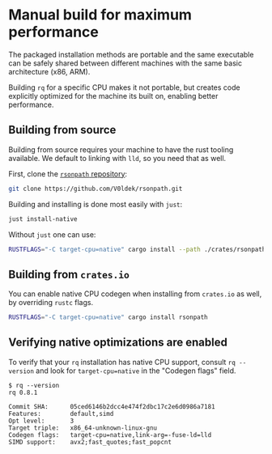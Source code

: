 # Manual build for maximum performance

The packaged installation methods are portable and the same executable can
be safely shared between different machines with the same basic architecture
(x86, ARM).

Building `rq` for a specific CPU makes it not portable, but creates code
explicitly optimized for the machine its built on, enabling better
performance.

## Building from source

Building from source requires your machine to have the rust tooling available.
We default to linking with `lld`, so you need that as well.

First, clone the
[`rsonpath` repository](https://github.com/V0ldek/rsonpath):

```bash
git clone https://github.com/V0ldek/rsonpath.git
```

Building and installing is done most easily with `just`:

```bash
just install-native
```

Without `just` one can use:

```bash
RUSTFLAGS="-C target-cpu=native" cargo install --path ./crates/rsonpath
```

## Building from `crates.io`

You can enable native CPU codegen when installing from `crates.io` as well,
by overriding `rustc` flags.

```bash
RUSTFLAGS="-C target-cpu=native" cargo install rsonpath
```

## Verifying native optimizations are enabled

To verify that your `rq` installation has native CPU support,
consult `rq --version` and look for `target-cpu=native` in the "Codegen flags"
field.

```console,ignore
$ rq --version
rq 0.8.1

Commit SHA:      05ced6146b2dcc4e474f2dbc17c2e6d0986a7181
Features:        default,simd
Opt level:       3
Target triple:   x86_64-unknown-linux-gnu
Codegen flags:   target-cpu=native,link-arg=-fuse-ld=lld
SIMD support:    avx2;fast_quotes;fast_popcnt
```
